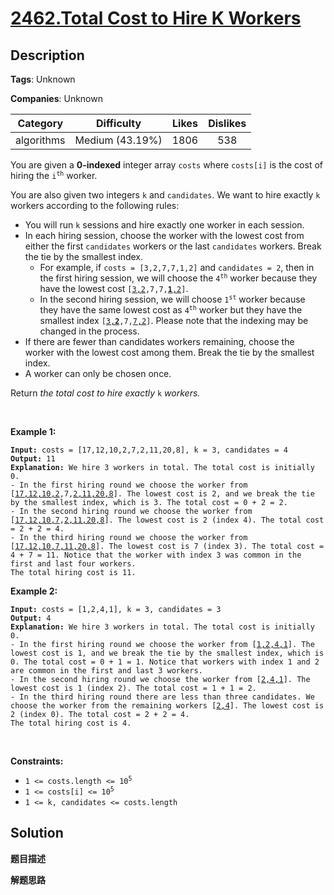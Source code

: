 # [2462.Total Cost to Hire K Workers](https://leetcode.com/problems/total-cost-to-hire-k-workers/description/)

## Description

**Tags**: Unknown

**Companies**: Unknown

| Category | Difficulty | Likes | Dislikes |
| :------: | :--------: | :---: | :------: |
| algorithms | Medium (43.19%) | 1806 | 538 |

<p>You are given a <strong>0-indexed</strong> integer array <code>costs</code> where <code>costs[i]</code> is the cost of hiring the <code>i<sup>th</sup></code> worker.</p>
<p>You are also given two integers <code>k</code> and <code>candidates</code>. We want to hire exactly <code>k</code> workers according to the following rules:</p>
<ul>
  <li>You will run <code>k</code> sessions and hire exactly one worker in each session.</li>
  <li>In each hiring session, choose the worker with the lowest cost from either the first <code>candidates</code> workers or the last <code>candidates</code> workers. Break the tie by the smallest index.
  <ul>
    <li>For example, if <code>costs = [3,2,7,7,1,2]</code> and <code>candidates = 2</code>, then in the first hiring session, we will choose the <code>4<sup>th</sup></code> worker because they have the lowest cost <code>[<u>3,2</u>,7,7,<u><strong>1</strong>,2</u>]</code>.</li>
    <li>In the second hiring session, we will choose <code>1<sup>st</sup></code> worker because they have the same lowest cost as <code>4<sup>th</sup></code> worker but they have the smallest index <code>[<u>3,<strong>2</strong></u>,7,<u>7,2</u>]</code>. Please note that the indexing may be changed in the process.</li>
  </ul>
  </li>
  <li>If there are fewer than candidates workers remaining, choose the worker with the lowest cost among them. Break the tie by the smallest index.</li>
  <li>A worker can only be chosen once.</li>
</ul>
<p>Return <em>the total cost to hire exactly </em><code>k</code><em> workers.</em></p>
<p>&nbsp;</p>
<p><strong class="example">Example 1:</strong></p>
<pre><code><strong>Input:</strong> costs = [17,12,10,2,7,2,11,20,8], k = 3, candidates = 4
<strong>Output:</strong> 11
<strong>Explanation:</strong> We hire 3 workers in total. The total cost is initially 0.
- In the first hiring round we choose the worker from [<u>17,12,10,2</u>,7,<u>2,11,20,8</u>]. The lowest cost is 2, and we break the tie by the smallest index, which is 3. The total cost = 0 + 2 = 2.
- In the second hiring round we choose the worker from [<u>17,12,10,7</u>,<u>2,11,20,8</u>]. The lowest cost is 2 (index 4). The total cost = 2 + 2 = 4.
- In the third hiring round we choose the worker from [<u>17,12,10,7,11,20,8</u>]. The lowest cost is 7 (index 3). The total cost = 4 + 7 = 11. Notice that the worker with index 3 was common in the first and last four workers.
The total hiring cost is 11.</code></pre>
<p><strong class="example">Example 2:</strong></p>
<pre><code><strong>Input:</strong> costs = [1,2,4,1], k = 3, candidates = 3
<strong>Output:</strong> 4
<strong>Explanation:</strong> We hire 3 workers in total. The total cost is initially 0.
- In the first hiring round we choose the worker from [<u>1,2,4,1</u>]. The lowest cost is 1, and we break the tie by the smallest index, which is 0. The total cost = 0 + 1 = 1. Notice that workers with index 1 and 2 are common in the first and last 3 workers.
- In the second hiring round we choose the worker from [<u>2,4,1</u>]. The lowest cost is 1 (index 2). The total cost = 1 + 1 = 2.
- In the third hiring round there are less than three candidates. We choose the worker from the remaining workers [<u>2,4</u>]. The lowest cost is 2 (index 0). The total cost = 2 + 2 = 4.
The total hiring cost is 4.</code></pre>
<p>&nbsp;</p>
<p><strong>Constraints:</strong></p>
<ul>
  <li><code>1 &lt;= costs.length &lt;= 10<sup>5 </sup></code></li>
  <li><code>1 &lt;= costs[i] &lt;= 10<sup>5</sup></code></li>
  <li><code>1 &lt;= k, candidates &lt;= costs.length</code></li>
</ul>

## Solution

**题目描述**

**解题思路**
